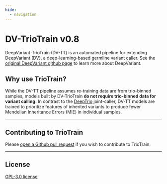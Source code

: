 ```yaml
---
hide:
  - navigation
---
```


# DV-TrioTrain v0.8

DeepVariant-TrioTrain (DV-TT) is an automated pipeline for extending DeepVariant (DV), a deep-learning-based germline variant caller. See the [original DeepVariant github page](https://github.com/google/deepvariant) to learn more about DeepVariant.

## Why use TrioTrain?

While the DV-TT pipeline assumes re-training data are from trio-binned samples, models built by DV-TrioTrain **do not require trio-binned data for variant calling.** In contrast to the [DeepTrio](https://github.com/google/deepvariant/blob/r1.5/docs/deeptrio-details.md) joint-caller, DV-TT models are trained to prioritize features of inherited variants to produce fewer Mendelian Inheritance Errors (MIE) in individual samples.

---

## Contributing to TrioTrain

Please [open a Github pull request](https://github.com/jkalleberg/DV-TrioTrain/pulls) if you wish to contribute to TrioTrain.

---

## License

[GPL-3.0 license](about/license.md)
